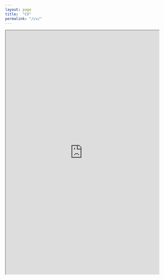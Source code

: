 ```yaml
---
layout: page
title:  "CV"
permalink: "/cv/"
---
```


<iframe src="https://www.dropbox.com/s/oow36pf0wyevnc4/CV_acarril.pdf?raw=1" width="100%" height="800"></iframe>
